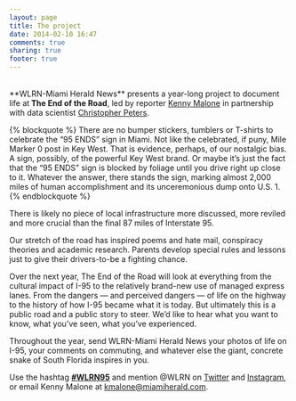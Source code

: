 ```yaml
---
layout: page
title: The project
date: 2014-02-10 16:47
comments: true
sharing: true
footer: true
---
```

<br>
**WLRN-Miami Herald News** presents a year-long project to document life at<strong> The End of the Road</strong>, led by reporter <a href="http://wlrn.org/people/kenny-malone" target="_blank">Kenny Malone</a> in partnership with data scientist <a href="http://statwonk.com">Christopher Peters</a>.

{% blockquote %}
There are no bumper stickers, tumblers or T-shirts to celebrate the “95 ENDS” sign in Miami. Not like the celebrated, if puny, Mile Marker 0 post in Key West.  That is evidence, perhaps, of our nostalgic bias. A sign, possibly, of the powerful Key West brand. Or maybe it’s just the fact that the “95 ENDS” sign is blocked by foliage until you drive right up close to it.  Whatever the answer, there stands the sign, marking almost 2,000 miles of human accomplishment and its unceremonious dump onto U.S. 1.  
{% endblockquote %}

There is likely no piece of local infrastructure more discussed, more reviled and more crucial than the final 87 miles of Interstate 95.  

Our stretch of the road has inspired poems and hate mail, conspiracy theories and academic research. Parents develop special rules and lessons just to give their drivers-to-be a fighting chance.  

Over the next year, The End of the Road will look at everything from the cultural impact of I-95 to the relatively brand-new use of managed express lanes. From the dangers — and perceived dangers — of life on the highway to the history of how I-95 became what it is today.  But ultimately this is a public road and a public story to steer. We’d like to hear what you want to know, what you’ve seen, what you’ve experienced. 

Throughout the year, send WLRN-Miami Herald News your photos of life on I-95, your comments on commuting, and whatever else the giant, concrete snake of South Florida inspires in you.  

Use the hashtag **[#WLRN95](https://twitter.com/search?q=%23WLRN95&src=typd&f=realtime)** and mention @WLRN on <a href="http://twitter.com/wlrn" target="_blank">Twitter</a> and <a href="http://instagram.com/wlrn" target="_blank">Instagram</a>, or email Kenny Malone at <a href="mailto:kmalone@miamiherald.com" target="_blank">kmalone@miamiherald.com</a>.
